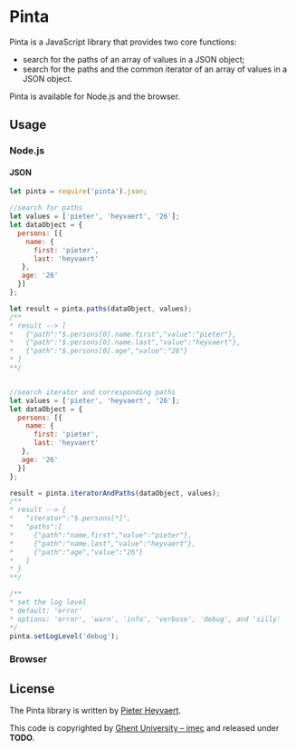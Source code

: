 # Pinta

Pinta is a JavaScript library that provides two core functions:
- search for the paths of an array of values in a JSON object;
- search for the paths and the common iterator of an array of values in a JSON object.

Pinta is available for Node.js and the browser.

## Usage

### Node.js

#### JSON
```JavaScript
let pinta = require('pinta').json;

//search for paths
let values = ['pieter', 'heyvaert', '26'];
let dataObject = {
  persons: [{
    name: {
      first: 'pieter',
      last: 'heyvaert'
   },
   age: '26'
  }]
};

let result = pinta.paths(dataObject, values);
/**
* result --> [
*   {"path":"$.persons[0].name.first","value":"pieter"},
*   {"path":"$.persons[0].name.last","value":"heyvaert"},
*   {"path":"$.persons[0].age","value":"26"}
* ]
**/


//search iterator and corresponding paths
let values = ['pieter', 'heyvaert', '26'];
let dataObject = {
  persons: [{
    name: {
      first: 'pieter',
      last: 'heyvaert'
   },
   age: '26'
  }]
};

result = pinta.iteratorAndPaths(dataObject, values);
/**
* result --> {
*   "iterator":"$.persons[*]",
*   "paths":[
*     {"path":"name.first","value":"pieter"},
*     {"path":"name.last","value":"heyvaert"},
*     {"path":"age","value":"26"}
*   ]
* }
**/

/**
* set the log level
* default: 'error'
* options: 'error', 'warn', 'info', 'verbose', 'debug', and 'silly' 
*/
pinta.setLogLevel('debug');
```

### Browser

## License
The Pinta library is written by [Pieter Heyvaert](https://pieterheyvaert.com/research/).

This code is copyrighted by [Ghent University – imec](http://idlab.ugent.be/) and released under **TODO**.